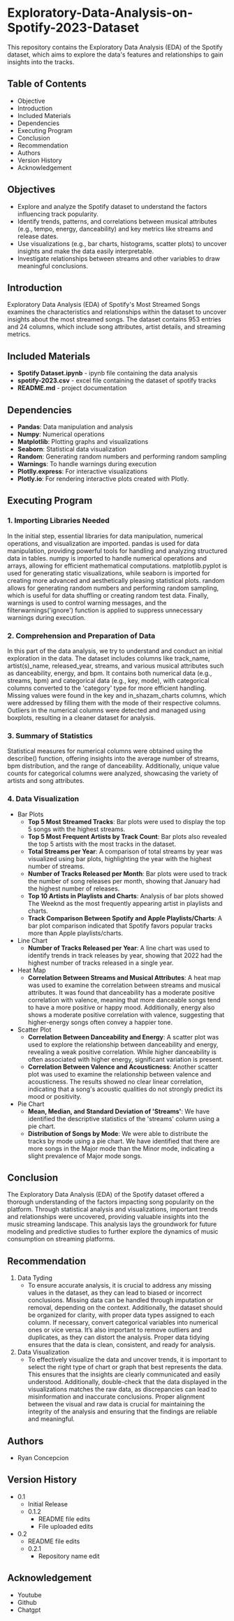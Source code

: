 # Exploratory-Data-Analysis-on-Spotify-2023-Dataset
This repository contains the Exploratory Data Analysis (EDA) of the Spotify dataset, which aims to explore the data's features and relationships to gain insights into the tracks.
## Table of Contents
* Objective
* Introduction
* Included Materials
* Dependencies
* Executing Program
* Conclusion
* Recommendation
* Authors
* Version History
* Acknowledgement
## Objectives
- Explore and analyze the Spotify dataset to understand the factors influencing track popularity.
- Identify trends, patterns, and correlations between musical attributes (e.g., tempo, energy, danceability) and key metrics like streams and release dates.
- Use visualizations (e.g., bar charts, histograms, scatter plots) to uncover insights and make the data easily interpretable.
- Investigate relationships between streams and other variables to draw meaningful conclusions.
## Introduction
Exploratory Data Analysis (EDA) of Spotify's Most Streamed Songs examines the characteristics and relationships within the dataset to uncover insights about the most streamed songs. The dataset contains 953 entries and 24 columns, which include song attributes, artist details, and streaming metrics.
## Included Materials
- **Spotify Dataset.ipynb** - ipynb file containing the data analysis
- **spotify-2023.csv** - excel file containing the dataset of spotify tracks
- **README.md** - project documentation
## Dependencies
* **Pandas**: Data manipulation and analysis
* **Numpy**: Numerical operations
* **Matplotlib**: Plotting graphs and visualizations
* **Seaborn**: Statistical data visualization
* **Random**: Generating random numbers and performing random sampling
* **Warnings**: To handle warnings during execution
* **Plotlly.express**: For interactive visualizations
* **Plotly.io**: For rendering interactive plots created with Plotly.
## Executing Program
### 1. Importing Libraries Needed
  In the initial step, essential libraries for data manipulation, numerical operations, and visualization are imported. pandas is used for data manipulation, providing powerful tools for handling and analyzing structured data in tables. numpy is imported to handle numerical operations and arrays, allowing for efficient mathematical computations. matplotlib.pyplot is used for generating static visualizations, while seaborn is imported for creating more advanced and aesthetically pleasing statistical plots. random allows for generating random numbers and performing random sampling, which is useful for data shuffling or creating random test data. Finally, warnings is used to control warning messages, and the filterwarnings('ignore') function is applied to suppress unnecessary warnings during execution.
### 2. Comprehension and Preparation of Data
  In this part of the data analysis, we try to understand and conduct an initial exploration in the data. The dataset includes columns like track_name, artist(s)_name, released_year, streams, and various musical attributes such as danceability, energy, and bpm. It contains both numerical data (e.g., streams, bpm) and categorical data (e.g., key, mode), with categorical columns converted to the 'category' type for more efficient handling. Missing values were found in the key and in_shazam_charts columns, which were addressed by filling them with the mode of their respective columns. Outliers in the numerical columns were detected and managed using boxplots, resulting in a cleaner dataset for analysis. 
### 3. Summary of Statistics
  Statistical measures for numerical columns were obtained using the describe() function, offering insights into the average number of streams, bpm distribution, and the range of danceability. Additionally, unique value counts for categorical columns were analyzed, showcasing the variety of artists and song attributes.
### 4. Data Visualization
- Bar Plots
  - **Top 5 Most Streamed Tracks**: Bar plots were used to display the top 5 songs with the highest streams.
  - **Top 5 Most Frequent Artists by Track Count**: Bar plots also revealed the top 5 artists with the most tracks in the dataset.
  - **Total Streams per Year**: A comparison of total streams by year was visualized using bar plots, highlighting the year with the highest number of streams.
  - **Number of Tracks Released per Month**: Bar plots were used to track the number of song releases per month, showing that January had the highest number of releases.
  - **Top 10 Artists in Playlists and Charts**: Analysis of bar plots showed The Weeknd as the most frequently appearing artist in playlists and charts.
  - **Track Comparison Between Spotify and Apple Playlists/Charts**: A bar plot comparison indicated that Spotify favors popular tracks more than Apple playlists/charts.
- Line Chart
  - **Number of Tracks Released per Year**: A line chart was used to identify trends in track releases by year, showing that 2022 had the highest number of tracks released in a single year.
- Heat Map
  - **Correlation Between Streams and Musical Attributes**: A heat map was used to examine the correlation between streams and musical attributes. It was found that danceability has a moderate positive correlation with valence, meaning that more danceable songs tend to have a more positive or happy mood. Additionally, energy also shows a moderate positive correlation with valence, suggesting that higher-energy songs often convey a happier tone.
- Scatter Plot
  - **Correlation Between Danceability and Energy**: A scatter plot was used to explore the relationship between danceability and energy, revealing a weak positive correlation. While higher danceability is often associated with higher energy, significant variation is present.
  - **Correlation Between Valence and Acousticness**: Another scatter plot was used to examine the relationship between valence and acousticness. The results showed no clear linear correlation, indicating that a song's acoustic qualities do not strongly predict its mood or positivity.
- Pie Chart
  - **Mean, Median, and Standard Deviation of 'Streams'**: We have identified the descriptive statistics of the 'streams' column using a pie chart.
  - **Distribution of Songs by Mode**: We were able to distribute the tracks by mode using a pie chart. We have identified that there are more songs in the Major mode than the Minor mode, indicating a slight prevalence of Major mode songs.
  
## Conclusion
The Exploratory Data Analysis (EDA) of the Spotify dataset offered a thorough understanding of the factors impacting song popularity on the platform. Through statistical analysis and visualizations, important trends and relationships were uncovered, providing valuable insights into the music streaming landscape. This analysis lays the groundwork for future modeling and predictive studies to further explore the dynamics of music consumption on streaming platforms.
## Recommendation
1. Data Tyding
   - To ensure accurate analysis, it is crucial to address any missing values in the dataset, as they can lead to biased or incorrect conclusions. Missing data can be handled through imputation or removal, depending on the context. Additionally, the dataset should be organized for clarity, with proper data types assigned to each column. If necessary, convert categorical variables into numerical ones or vice versa. It’s also important to remove outliers and duplicates, as they can distort the analysis. Proper data tidying ensures that the data is clean, consistent, and ready for analysis.
2. Data Visualization
   - To effectively visualize the data and uncover trends, it is important to select the right type of chart or graph that best represents the data. This ensures that the insights are clearly communicated and easily understood. Additionally, double-check that the data displayed in the visualizations matches the raw data, as discrepancies can lead to misinformation and inaccurate conclusions. Proper alignment between the visual and raw data is crucial for maintaining the integrity of the analysis and ensuring that the findings are reliable and meaningful.

## Authors
- Ryan Concepcion
## Version History
- 0.1
  - Initial Release
  - 0.1.2
    - README file edits
    - File uploaded edits
- 0.2
  - README file edits
  - 0.2.1
    - Repository name edit

## Acknowledgement
- Youtube
- Github
- Chatgpt
